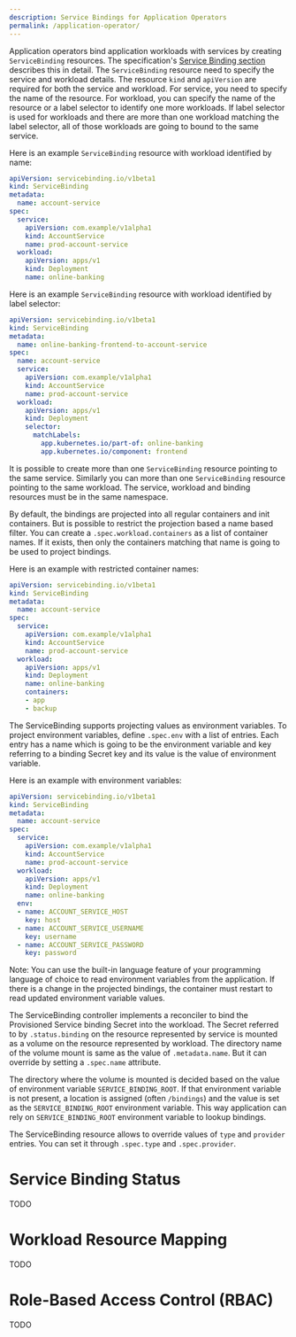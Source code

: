 ```yaml
---
description: Service Bindings for Application Operators
permalink: /application-operator/
---
```


Application operators bind application workloads with services by creating
`ServiceBinding` resources. The specification's [Service Binding section][sb]
describes this in detail. The `ServiceBinding` resource need to specify the
service and workload details. The resource `kind` and `apiVersion` are required
for both the service and workload. For service, you need to specify the name of
the resource. For workload, you can specify the name of the resource or a label
selector to identify one more workloads. If label selector is used for workloads
and there are more than one workload matching the label selector, all of those
workloads are going to bound to the same service.

Here is an example `ServiceBinding` resource with workload identified by name:

```yaml
apiVersion: servicebinding.io/v1beta1
kind: ServiceBinding
metadata:
  name: account-service
spec:
  service:
    apiVersion: com.example/v1alpha1
    kind: AccountService
    name: prod-account-service
  workload:
    apiVersion: apps/v1
    kind: Deployment
    name: online-banking
```

Here is an example `ServiceBinding` resource with workload identified by label selector:

```yaml
apiVersion: servicebinding.io/v1beta1
kind: ServiceBinding
metadata:
  name: online-banking-frontend-to-account-service
spec:
  name: account-service
  service:
    apiVersion: com.example/v1alpha1
    kind: AccountService
    name: prod-account-service
  workload:
    apiVersion: apps/v1
    kind: Deployment
    selector:
      matchLabels:
        app.kubernetes.io/part-of: online-banking
        app.kubernetes.io/component: frontend
```

It is possible to create more than one `ServiceBinding` resource pointing to the
same service. Similarly you can more than one `ServiceBinding` resource pointing
to the same workload. The service, workload and binding resources must be in the same
namespace.

By default, the bindings are projected into all regular containers and init
containers. But is possible to restrict the projection based a name based
filter. You can create a `.spec.workload.containers` as a list of container
names. If it exists, then only the containers matching that name is going to be
used to project bindings.

Here is an example with restricted container names:

```yaml
apiVersion: servicebinding.io/v1beta1
kind: ServiceBinding
metadata:
  name: account-service
spec:
  service:
    apiVersion: com.example/v1alpha1
    kind: AccountService
    name: prod-account-service
  workload:
    apiVersion: apps/v1
    kind: Deployment
    name: online-banking
    containers:
    - app
    - backup
```

The ServiceBinding supports projecting values as environment variables. To
project environment variables, define `.spec.env` with a list of entries. Each
entry has a name which is going to be the environment variable and key referring
to a binding Secret key and its value is the value of environment
variable.

Here is an example with environment variables:

```yaml
apiVersion: servicebinding.io/v1beta1
kind: ServiceBinding
metadata:
  name: account-service
spec:
  service:
    apiVersion: com.example/v1alpha1
    kind: AccountService
    name: prod-account-service
  workload:
    apiVersion: apps/v1
    kind: Deployment
    name: online-banking
  env:
  - name: ACCOUNT_SERVICE_HOST
    key: host
  - name: ACCOUNT_SERVICE_USERNAME
    key: username
  - name: ACCOUNT_SERVICE_PASSWORD
    key: password
```

Note: You can use the built-in language feature of your programming language of
choice to read environment variables from the application. If there is a change
in the projected bindings, the container must restart to read updated
environment variable values.

The ServiceBinding controller implements a reconciler to bind the Provisioned
Service binding Secret into the workload. The Secret referred to by
`.status.binding` on the resource represented by service is mounted as a volume
on the resource represented by workload. The directory name of the volume mount
is same as the value of `.metadata.name`. But it can override by setting a
`.spec.name` attribute.

The directory where the volume is mounted is decided based on the value of
environment variable `SERVICE_BINDING_ROOT`. If that environment variable is not
present, a location is assigned (often `/bindings`) and the value is set as the `SERVICE_BINDING_ROOT`
environment variable. This way application can rely on `SERVICE_BINDING_ROOT`
environment variable to lookup bindings.

The ServiceBinding resource allows to override values of `type` and `provider`
entries.  You can set it through `.spec.type` and `.spec.provider`.

# Service Binding Status

TODO

# Workload Resource Mapping

TODO

# Role-Based Access Control (RBAC)

TODO

[sb]: https://github.com/servicebinding/spec#service-binding
